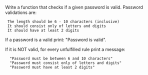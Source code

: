 Write a function that checks if a given password is valid. Password validations are:

     The length should be 6 - 10 characters (inclusive)
     It should consist only of letters and digits
     It should have at least 2 digits

If a password is a valid print: "Password is valid".

If it is NOT valid, for every unfulfilled rule print a message:

      "Password must be between 6 and 10 characters"
      "Password must consist only of letters and digits"
      "Password must have at least 2 digits"
